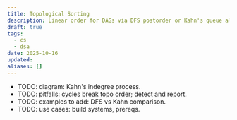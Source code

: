 ```yaml
---
title: Topological Sorting
description: Linear order for DAGs via DFS postorder or Kahn's queue algorithm.
draft: true
tags:
  - cs
  - dsa
date: 2025-10-16
updated:
aliases: []
---
```

- TODO: diagram: Kahn's indegree process.
- TODO: pitfalls: cycles break topo order; detect and report.
- TODO: examples to add: DFS vs Kahn comparison.
- TODO: use cases: build systems, prereqs.
